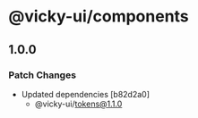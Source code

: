 # @vicky-ui/components

## 1.0.0

### Patch Changes

- Updated dependencies [b82d2a0]
    - @vicky-ui/tokens@1.1.0
